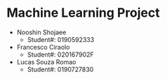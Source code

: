 # Machine Learning Project
- Nooshin Shojaee
  - Student#: 0190592333
- Francesco Ciraolo
  - Student#: 020167902F
- Lucas Souza Romao
  - Student#: 0190727830
